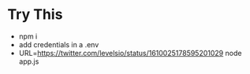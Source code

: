 # Try This
- npm i
- add credentials in a .env
- URL=https://twitter.com/levelsio/status/1610025178595201029 node app.js     